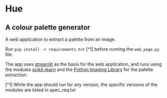 # Hue

## A colour palette generator

A web application to extract a palette from an image.

Run `pip install -r requirements.txt` [^1] before running the `web_page.py` file.

The app uses [streamlit](https://streamlit.io/) as the basis for the web application, and runs using the modules [scikit-learn](https://scikit-learn.org/stable/) and the [Python Imaging Library](https://pillow.readthedocs.io/en/stable/) for the palette extraction.

[^1] While the app should run for any version, the specific versions of the modules are listed in spec_req.txt
